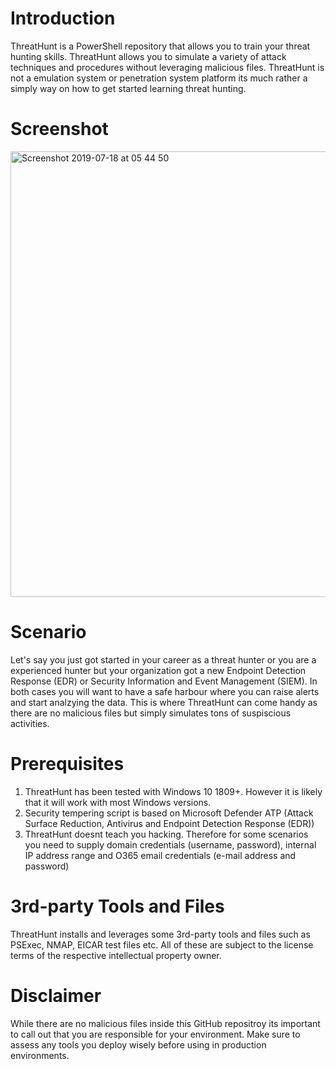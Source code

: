 # Introduction

ThreatHunt is a PowerShell repository that allows you to train your threat hunting skills. ThreatHunt allows you to simulate a variety of attack techniques and procedures without leveraging malicious files. ThreatHunt is not a emulation system or penetration system platform its much rather a simply way on how to get started learning threat hunting.

# Screenshot

<img width="713" alt="Screenshot 2019-07-18 at 05 44 50" src="https://user-images.githubusercontent.com/51508845/61410418-303e9980-a91f-11e9-91cc-85f156b56da9.png">

# Scenario

Let's say you just got started in your career as a threat hunter or you are a experienced hunter but your organization got a new Endpoint Detection Response (EDR) or Security Information and Event Management (SIEM). In both cases you will want to have a safe harbour where you can raise alerts and start analzying the data. This is where ThreatHunt can come handy as there are no malicious files but simply simulates tons of suspiscious activities. 

# Prerequisites 

1. ThreatHunt has been tested with Windows 10 1809+. However it is likely that it will work with most Windows versions.
2. Security tempering script is based on Microsoft Defender ATP (Attack Surface Reduction, Antivirus and Endpoint Detection Response (EDR))
3. ThreatHunt doesnt teach you hacking. Therefore for some scenarios you need to supply domain credentials (username, password), internal IP address range and O365 email credentials (e-mail address and password)

# 3rd-party Tools and Files

ThreatHunt installs and leverages some 3rd-party tools and files such as PSExec, NMAP, EICAR test files etc. All of these are subject to the license terms of the respective intellectual property owner.

# Disclaimer

While there are no malicious files inside this GitHub repositroy its important to call out that you are responsible for your environment. Make sure to assess any tools you deploy wisely before using in production environments. 
